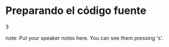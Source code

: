 #  Preparando el código fuente

<p class="vertsep"> <span class="num">3</span> </p>

note:
    Put your speaker notes here.
    You can see them pressing 's'.
